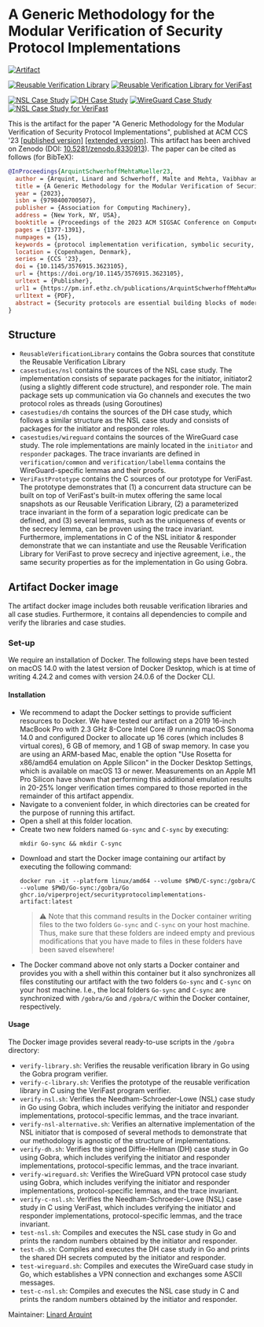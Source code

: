 # A Generic Methodology for the Modular Verification of Security Protocol Implementations

[![Artifact](https://github.com/viperproject/SecurityProtocolImplementations/actions/workflows/artifact.yml/badge.svg?branch=main)](https://github.com/viperproject/SecurityProtocolImplementations/actions/workflows/artifact.yml?query=branch%3Amain)

[![Reusable Verification Library](https://github.com/viperproject/SecurityProtocolImplementations/actions/workflows/library.yml/badge.svg?branch=main)](https://github.com/viperproject/SecurityProtocolImplementations/actions/workflows/library.yml?query=branch%3Amain)
[![Reusable Verification Library for VeriFast](https://github.com/viperproject/SecurityProtocolImplementations/actions/workflows/verifast-library.yml/badge.svg?branch=main)](https://github.com/viperproject/SecurityProtocolImplementations/actions/workflows/verifast-library.yml?query=branch%3Amain)

[![NSL Case Study](https://github.com/viperproject/SecurityProtocolImplementations/actions/workflows/nsl.yml/badge.svg?branch=main)](https://github.com/viperproject/SecurityProtocolImplementations/actions/workflows/nsl.yml?query=branch%3Amain)
[![DH Case Study](https://github.com/viperproject/SecurityProtocolImplementations/actions/workflows/dh.yml/badge.svg?branch=main)](https://github.com/viperproject/SecurityProtocolImplementations/actions/workflows/dh.yml?query=branch%3Amain)
[![WireGuard Case Study](https://github.com/viperproject/SecurityProtocolImplementations/actions/workflows/wireguard.yml/badge.svg?branch=main)](https://github.com/viperproject/SecurityProtocolImplementations/actions/workflows/wireguard.yml?query=branch%3Amain)
[![NSL Case Study for VeriFast](https://github.com/viperproject/SecurityProtocolImplementations/actions/workflows/verifast-nsl.yml/badge.svg?branch=main)](https://github.com/viperproject/SecurityProtocolImplementations/actions/workflows/verifast-nsl.yml?query=branch%3Amain)

This is the artifact for the paper "A Generic Methodology for the Modular Verification of Security Protocol Implementations", published at ACM CCS '23 [[published version]](https://doi.org/10.1145/3576915.3623105) [[extended version]](https://arxiv.org/abs/2212.02626).
This artifact has been archived on Zenodo (DOI: [10.5281/zenodo.8330913](https://doi.org/10.5281/zenodo.8330913)). The paper can be cited as follows (for BibTeX):
```BibTex
@InProceedings{ArquintSchwerhoffMehtaMueller23,
  author = {Arquint, Linard and Schwerhoff, Malte and Mehta, Vaibhav and M\"uller, Peter},
  title = {A Generic Methodology for the Modular Verification of Security Protocol Implementations},
  year = {2023},
  isbn = {9798400700507},
  publisher = {Association for Computing Machinery},
  address = {New York, NY, USA},
  booktitle = {Proceedings of the 2023 ACM SIGSAC Conference on Computer and Communications Security},
  pages = {1377-1391},
  numpages = {15},
  keywords = {protocol implementation verification, symbolic security, separation logic, automated verification, injective agreement, forward secrecy},
  location = {Copenhagen, Denmark},
  series = {CCS '23},
  doi = {10.1145/3576915.3623105},
  url = {https://doi.org/10.1145/3576915.3623105},
  urltext = {Publisher},
  url1 = {https://pm.inf.ethz.ch/publications/ArquintSchwerhoffMehtaMueller23.pdf},
  url1text = {PDF},
  abstract = {Security protocols are essential building blocks of modern IT systems. Subtle flaws in their design or implementation may compromise the security of entire systems. It is, thus, important to prove the absence of such flaws through formal verification. Much existing work focuses on the verification of protocol *models*, which is not sufficient to show that their *implementations* are actually secure. Verification techniques for protocol implementations (e.g., via code generation or model extraction) typically impose severe restrictions on the used programming language and code design, which may lead to sub-optimal implementations. In this paper, we present a methodology for the modular verification of strong security properties directly on the level of the protocol implementations. Our methodology leverages state-of-the-art verification logics and tools to support a wide range of implementations and programming languages. We demonstrate its effectiveness by verifying memory safety and security of Go implementations of the Needham-Schroeder-Lowe, Diffie-Hellman key exchange, and WireGuard protocols, including forward secrecy and injective agreement for WireGuard. We also show that our methodology is agnostic to a particular language or program verifier with a prototype implementation for C.}
}
```

## Structure
- `ReusableVerificationLibrary` contains the Gobra sources that constitute the Reusable Verification Library
- `casestudies/nsl` contains the sources of the NSL case study. The implementation consists of separate packages for the initiator, initiator2 (using a slightly different code structure), and responder role. The main package sets up communication via Go channels and executes the two protocol roles as threads (using Goroutines)
- `casestudies/dh` contains the sources of the DH case study, which follows a similar structure as the NSL case study and consists of packages for the initiator and responder roles.
- `casestudies/wireguard` contains the sources of the WireGuard case study. The role implementations are mainly located in the `initiator` and `responder` packages. The trace invariants are defined in `verification/common` and `verification/labellemma` contains the WireGuard-specific lemmas and their proofs.
- `VeriFastPrototype` contains the C sources of our prototype for VeriFast. The prototype demonstrates that (1) a concurrent data structure can be built on top of VeriFast's built-in mutex offering the same local snapshots as our Reusable Verification Library, (2) a parameterized trace invariant in the form of a separation logic predicate can be defined, and (3) several lemmas, such as the uniqueness of events or the secrecy lemma, can be proven using the trace invariant. Furthermore, implementations in C of the NSL initiator & responder demonstrate that we can instantiate and use the Reusable Verification Library for VeriFast to prove secrecy and injective agreement, i.e., the same security properties as for the implementation in Go using Gobra.


## Artifact Docker image
The artifact docker image includes both reusable verification libraries and all case studies. Furthermore, it contains all dependencies to compile and verify the libraries and case studies.

### Set-up
We require an installation of Docker. The following steps have been tested on macOS 14.0 with the latest version of Docker Desktop, which is at time of writing 4.24.2 and comes with version 24.0.6 of the Docker CLI.

#### Installation
- We recommend to adapt the Docker settings to provide sufficient resources to Docker. We have tested our artifact on a 2019 16-inch MacBook Pro with 2.3 GHz 8-Core Intel Core i9 running macOS Sonoma 14.0 and configured Docker to allocate up 16 cores (which includes 8 virtual cores), 6 GB of memory, and 1 GB of swap memory. In case you are using an ARM-based Mac, enable the option "Use Rosetta for x86/amd64 emulation on Apple Silicon" in the Docker Desktop Settings, which is available on macOS 13 or newer. Measurements on an Apple M1 Pro Silicon have shown that performing this additional emulation results in 20-25\% longer verification times compared to those reported in the remainder of this artifact appendix.
- Navigate to a convenient folder, in which directories can be created for the purpose of running this artifact.
- Open a shell at this folder location.
- Create two new folders named `Go-sync` and `C-sync` by executing:
	```
    mkdir Go-sync && mkdir C-sync
    ```
- Download and start the Docker image containing our artifact by executing the following command:
    ```
    docker run -it --platform linux/amd64 --volume $PWD/C-sync:/gobra/C --volume $PWD/Go-sync:/gobra/Go ghcr.io/viperproject/securityprotocolimplementations-artifact:latest
    ```
    > ⚠️
    > Note that this command results in the Docker container writing files to the two folders `Go-sync` and `C-sync` on your host machine.
    > Thus, make sure that these folders are indeed empty and previous modifications that you have made to files in these folders have been saved elsewhere!
- The Docker command above not only starts a Docker container and provides you with a shell within this container but it also synchronizes all files constituting our artifact with the two folders `Go-sync` and `C-sync` on your host machine. I.e., the local folders `Go-sync` and `C-sync` are synchronized with `/gobra/Go` and `/gobra/C` within the Docker container, respectively.

#### Usage
The Docker image provides several ready-to-use scripts in the `/gobra` directory:
- `verify-library.sh`: Verifies the reusable verification library in Go using the Gobra program verifier.
- `verify-c-library.sh`: Verifies the prototype of the reusable verification library in C using the VeriFast program verifier.
- `verify-nsl.sh`: Verifies the Needham-Schroeder-Lowe (NSL) case study in Go using Gobra, which includes verifying the initiator and responder implementations, protocol-specific lemmas, and the trace invariant.
- `verify-nsl-alternative.sh`: Verifies an alternative implementation of the NSL initiator that is composed of several methods to demonstrate that our methodology is agnostic of the structure of implementations.
- `verify-dh.sh`: Verifies the signed Diffie-Hellman (DH) case study in Go using Gobra, which includes verifying the initiator and responder implementations, protocol-specific lemmas, and the trace invariant.
- `verify-wireguard.sh`: Verifies the WireGuard VPN protocol case study using Gobra, which includes verifying the initiator and responder implementations, protocol-specific lemmas, and the trace invariant.
- `verify-c-nsl.sh`: Verifies the Needham-Schroeder-Lowe (NSL) case study in C using VeriFast, which includes verifying the initiator and responder implementations, protocol-specific lemmas, and the trace invariant.
- `test-nsl.sh`: Compiles and executes the NSL case study in Go and prints the random numbers obtained by the initiator and responder. 
- `test-dh.sh`: Compiles and executes the DH case study in Go and prints the shared DH secrets computed by the initiator and responder. 
- `test-wireguard.sh`: Compiles and executes the WireGuard case study in Go, which establishes a VPN connection and exchanges some ASCII messages.
- `test-c-nsl.sh`: Compiles and executes the NSL case study in C and prints the random numbers obtained by the initiator and responder. 

Maintainer: [Linard Arquint](https://linardarquint.com)
